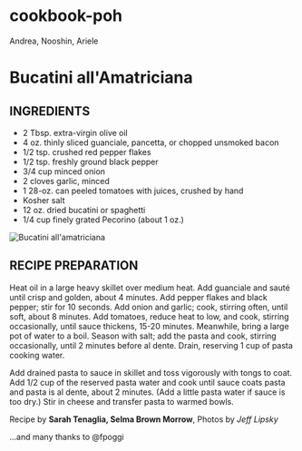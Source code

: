 # cookbook-poh
Andrea, Nooshin, Ariele

# **Bucatini all'Amatriciana**

## **INGREDIENTS**

* 2 Tbsp. extra-virgin olive oil
* 4 oz. thinly sliced guanciale, pancetta, or chopped unsmoked bacon
* 1/2 tsp. crushed red pepper flakes 
* 1/2 tsp. freshly ground black pepper
* 3/4 cup minced onion
* 2 cloves garlic, minced
* 1 28-oz. can peeled tomatoes with juices, crushed by hand
* Kosher salt
* 12 oz. dried bucatini or spaghetti
* 1/4 cup finely grated Pecorino (about 1 oz.)

![Bucatini all'amatriciana](https://assets.bonappetit.com/photos/57afff221b33404414976058/16:9/w_2560,c_limit/bucatini-all-amatriciana.jpg)

## RECIPE PREPARATION

Heat oil in a large heavy skillet over medium heat. Add guanciale and sauté until crisp and golden, about 4 minutes. Add pepper flakes and black pepper; stir for 10 seconds. Add onion and garlic; cook, stirring often, until soft, about 8 minutes. Add tomatoes, reduce heat to low, and cook, stirring occasionally, until sauce thickens, 15-20 minutes.
Meanwhile, bring a large pot of water to a boil. Season with salt; add the pasta and cook, stirring occasionally, until 2 minutes before al dente. Drain, reserving 1 cup of pasta cooking water.

Add drained pasta to sauce in skillet and toss vigorously with tongs to coat. Add 1/2 cup of the reserved pasta water and cook until sauce coats pasta and pasta is al dente, about 2 minutes. (Add a little pasta water if sauce is too dry.) Stir in cheese and transfer pasta to warmed bowls.

Recipe by **Sarah Tenaglia, Selma Brown Morrow**, Photos by *Jeff Lipsky*

...and many thanks to @fpoggi
